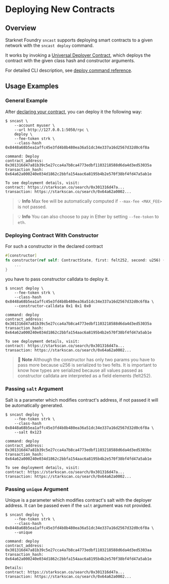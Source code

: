 # Deploying New Contracts

## Overview

Starknet Foundry `sncast` supports deploying smart contracts to a given network with the `sncast deploy` command.

It works by invoking a [Universal Deployer Contract](https://docs.openzeppelin.com/contracts-cairo/0.6.1/udc), which deploys the contract with the given class hash and constructor arguments.

For detailed CLI description, see [deploy command reference](../appendix/sncast/deploy.md).

## Usage Examples

### General Example

After [declaring your contract](./declare.md), you can deploy it the following way:

```shell
$ sncast \
    --account myuser \
    --url http://127.0.0.1:5050/rpc \
    deploy \
    --fee-token strk \
    --class-hash 0x8448a68b5ea1affc45e3fd4b8b480ea36a51dc34e337a16d2567d32d0c6f8a

command: Deploy
contract_address: 0x301316d47a81b39c5e27cca4a7b8ca4773edbf1103218588d6da4d3ed53035a
transaction_hash: 0x64a62a000240e034d1862c2bbfa154aac6a8195b4b2e570f38bf4fd47a5ab1e

To see deployment details, visit:
contract: https://starkscan.co/search/0x301316d47a...
transaction: https://starkscan.co/search/0x64a62a0002...
```

> 💡 **Info**
> Max fee will be automatically computed if `--max-fee <MAX_FEE>` is not passed.

> 💡 **Info**
> You can also choose to pay in Ether by setting `--fee-token` to `eth`.

### Deploying Contract With Constructor

For such a constructor in the declared contract

```rust    
#[constructor]
fn constructor(ref self: ContractState, first: felt252, second: u256) {
    ...
}
```

you have to pass constructor calldata to deploy it.

```shell
$ sncast deploy \
    --fee-token strk \
    --class-hash 0x8448a68b5ea1affc45e3fd4b8b480ea36a51dc34e337a16d2567d32d0c6f8a \
    --constructor-calldata 0x1 0x1 0x0
    
command: deploy
contract_address: 0x301316d47a81b39c5e27cca4a7b8ca4773edbf1103218588d6da4d3ed53035a
transaction_hash: 0x64a62a000240e034d1862c2bbfa154aac6a8195b4b2e570f38bf4fd47a5ab1e

To see deployment details, visit:
contract: https://starkscan.co/search/0x301316d47a...
transaction: https://starkscan.co/search/0x64a62a0002...
```

> 📝 **Note**
> Although the constructor has only two params you have to pass more because u256 is serialized to two felts.
> It is important to know how types are serialized because all values passed as constructor calldata are
> interpreted as a field elements (felt252).

### Passing `salt` Argument

Salt is a parameter which modifies contract's address, if not passed it will be automatically generated.

```shell
$ sncast deploy \
    --fee-token strk \
    --class-hash 0x8448a68b5ea1affc45e3fd4b8b480ea36a51dc34e337a16d2567d32d0c6f8a \
    --salt 0x123
    
command: deploy
contract_address: 0x301316d47a81b39c5e27cca4a7b8ca4773edbf1103218588d6da4d3ed5303bc
transaction_hash: 0x64a62a000240e034d1862c2bbfa154aac6a8195b4b2e570f38bf4fd47a5ab1e

To see deployment details, visit:
contract: https://starkscan.co/search/0x301316d47a...
transaction: https://starkscan.co/search/0x64a62a0002...
```

### Passing `unique` Argument

Unique is a parameter which modifies contract's salt with the deployer address.
It can be passed even if the `salt` argument was not provided.

```shell
$ sncast deploy \
    --fee-token strk \
    --class-hash 0x8448a68b5ea1affc45e3fd4b8b480ea36a51dc34e337a16d2567d32d0c6f8a \
    --unique
    
command: deploy
contract_address: 0x301316d47a81b39c5e27cca4a7b8ca4773edbf1103218588d6da4d3ed5303aa
transaction_hash: 0x64a62a000240e034d1862c2bbfa154aac6a8195b4b2e570f38bf4fd47a5ab1e

Details:
contract: https://starkscan.co/search/0x301316d47a...
transaction: https://starkscan.co/search/0x64a62a0002...
```

